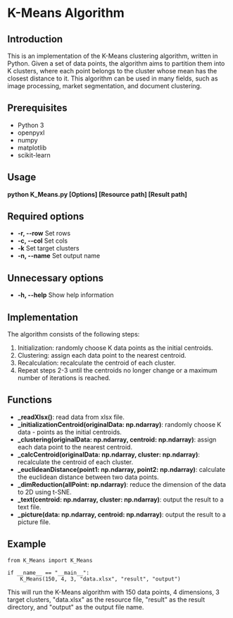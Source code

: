 # K-Means Algorithm
## Introduction
This is an implementation of the K-Means clustering algorithm, written in Python. Given a set of data points, the algorithm aims to partition them into K clusters, where each point belongs to the cluster whose mean has the closest distance to it. This algorithm can be used in many fields, such as image processing, market segmentation, and document clustering.

## Prerequisites
- Python 3
- openpyxl
- numpy
- matplotlib
- scikit-learn

## Usage
**python K_Means.py [Options] [Resource path] [Result path]**

## Required options
- **-r, --row** Set rows
- **-c, --col** Set cols
- **-k** Set target clusters
- **-n, --name** Set output name

## Unnecessary options
- **-h, --help** Show help information

## Implementation
The algorithm consists of the following steps:

1. Initialization: randomly choose K data points as the initial centroids.
2. Clustering: assign each data point to the nearest centroid.
3. Recalculation: recalculate the centroid of each cluster.
4. Repeat steps 2-3 until the centroids no longer change or a maximum number of iterations is reached.
## Functions
- **_readXlsx()**: read data from xlsx file.
- **_initializationCentroid(originalData: np.ndarray)**: randomly choose K data - points as the initial centroids.
- **_clustering(originalData: np.ndarray, centroid: np.ndarray)**: assign each data point to the nearest centroid.
- **_calcCentroid(originalData: np.ndarray, cluster: np.ndarray)**: recalculate the centroid of each cluster.
- **_euclideanDistance(point1: np.ndarray, point2: np.ndarray)**: calculate the euclidean distance between two data points.
- **_dimReduction(allPoint: np.ndarray)**: reduce the dimension of the data to 2D using t-SNE.
- **_text(centroid: np.ndarray, cluster: np.ndarray)**: output the result to a text file.
- **_picture(data: np.ndarray, centroid: np.ndarray)**: output the result to a picture file.

## Example
```
from K_Means import K_Means

if __name__ == "__main__":
    K_Means(150, 4, 3, "data.xlsx", "result", "output")
```
This will run the K-Means algorithm with 150 data points, 4 dimensions, 3 target clusters, "data.xlsx" as the resource file, "result" as the result directory, and "output" as the output file name.
